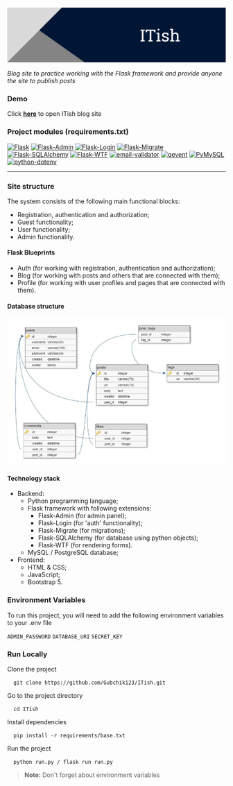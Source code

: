 <a href="https://gubchik123.pythonanywhere.com/" target="_blank"><img title="ITish" alt="Header image" src="./md_images/readme_header.png"></a>

_Blog site to practice working with the Flask framework and provide anyone the site to publish posts_

### Demo

Click **<a href="https://gubchik123.pythonanywhere.com/" target="_blank">here</a>** to open ITish blog site

### Project modules (requirements.txt)

<a href='https://pypi.org/project/Flask'><img alt='Flask' src='https://img.shields.io/pypi/v/Flask?label=Flask&color=blue'></a> <a href='https://pypi.org/project/Flask-Admin'><img alt='Flask-Admin' src='https://img.shields.io/pypi/v/Flask-Admin?label=Flask-Admin&color=blue'></a> <a href='https://pypi.org/project/Flask-Login'><img alt='Flask-Login' src='https://img.shields.io/pypi/v/Flask-Login?label=Flask-Login&color=blue'></a> <a href='https://pypi.org/project/Flask-Migrate'><img alt='Flask-Migrate' src='https://img.shields.io/pypi/v/Flask-Migrate?label=Flask-Migrate&color=blue'></a> <a href='https://pypi.org/project/Flask-SQLAlchemy'><img alt='Flask-SQLAlchemy' src='https://img.shields.io/pypi/v/Flask-SQLAlchemy?label=Flask-SQLAlchemy&color=blue'></a> <a href='https://pypi.org/project/Flask-WTF'><img alt='Flask-WTF' src='https://img.shields.io/pypi/v/Flask-WTF?label=Flask-WTF&color=blue'></a> <a href='https://pypi.org/project/email-validator'><img alt='email-validator' src='https://img.shields.io/pypi/v/email-validator?label=email-validator&color=blue'></a> <a href='https://pypi.org/project/gevent'><img alt='gevent' src='https://img.shields.io/pypi/v/gevent?label=gevent&color=blue'></a> <a href='https://pypi.org/project/PyMySQL'><img alt='PyMySQL' src='https://img.shields.io/pypi/v/PyMySQL?label=PyMySQL&color=blue'></a> <a href='https://pypi.org/project/python-dotenv'><img alt='python-dotenv' src='https://img.shields.io/pypi/v/python-dotenv?label=python-dotenv&color=blue'></a>

---

### Site structure

The system consists of the following main functional blocks:

-   Registration, authentication and authorization;
-   Guest functionality;
-   User functionality;
-   Admin functionality.

#### Flask Blueprints

-   Auth (for working with registration, authentication and authorization);
-   Blog (for working with posts and others that are connected with them);
-   Profile (for working with user profiles and pages that are connected with them).

#### Database structure

<img title="DB" alt="Database structure image" src="./md_images/db_structure.jpg">

#### Technology stack

-   Backend:
    -   Python programming language;
    -   Flask framework with following extensions:
        - Flask-Admin (for admin panel);
        - Flask-Login (for 'auth' functionality);
        - Flask-Migrate (for migrations);
        - Flask-SQLAlchemy (for database using python objects);
        - Flask-WTF (for rendering forms).
    -   MySQL / PostgreSQL database;
-   Frontend:
    -   HTML & CSS;
    -   JavaScript;
    -   Bootstrap 5.

### Environment Variables

To run this project, you will need to add the following environment variables to your .env file

`ADMIN_PASSWORD`
`DATABASE_URI`
`SECRET_KEY`

### Run Locally

Clone the project

```
  git clone https://github.com/Gubchik123/ITish.git
```

Go to the project directory

```
  cd ITish
```

Install dependencies

```
  pip install -r requirements/base.txt
```

Run the project

```
  python run.py / flask run run.py
```

> **Note:** Don't forget about environment variables
